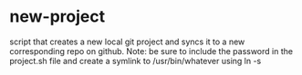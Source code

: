 # new-project
script that creates a new local git project and syncs it to a new corresponding repo on github. Note: be sure to include the password in the project.sh file and create a symlink to /usr/bin/whatever using ln -s